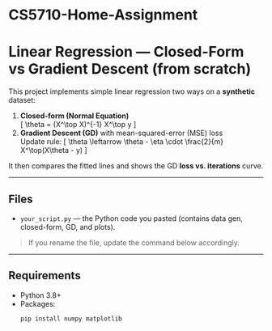 # CS5710-Home-Assignment

# Linear Regression — Closed-Form vs Gradient Descent (from scratch)

This project implements simple linear regression two ways on a **synthetic** dataset:

1. **Closed-form (Normal Equation)**  
   \[
   \theta = (X^\top X)^{-1} X^\top y
   \]
2. **Gradient Descent (GD)** with mean-squared-error (MSE) loss  
   Update rule:
   \[
   \theta \leftarrow \theta - \eta \cdot \frac{2}{m} X^\top(X\theta - y)
   \]

It then compares the fitted lines and shows the GD **loss vs. iterations** curve.

---

## Files

- `your_script.py` — the Python code you pasted (contains data gen, closed-form, GD, and plots).

> If you rename the file, update the command below accordingly.

---

## Requirements

- Python 3.8+  
- Packages:
  ```bash
  pip install numpy matplotlib

